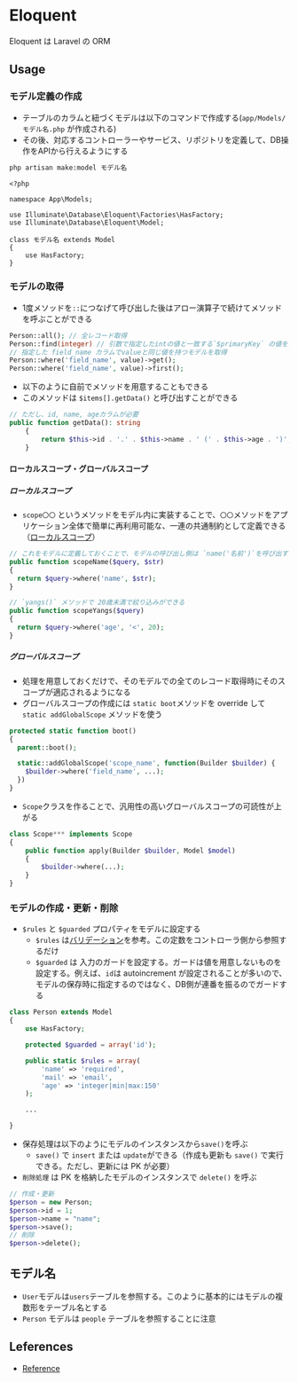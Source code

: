 # Eloquent

Eloquent は Laravel の ORM

## Usage

### モデル定義の作成

- テーブルのカラムと紐づくモデルは以下のコマンドで作成する(`app/Models/モデル名.php` が作成される)
- その後、対応するコントローラーやサービス、リポジトリを定義して、DB操作をAPIから行えるようにする

```sh
php artisan make:model モデル名
```

```php:app/Models/モデル名.php
<?php

namespace App\Models;

use Illuminate\Database\Eloquent\Factories\HasFactory;
use Illuminate\Database\Eloquent\Model;

class モデル名 extends Model
{
    use HasFactory;
}
```

### モデルの取得

- 1度メソッドを`::`につなげて呼び出した後はアロー演算子で続けてメソッドを呼ぶことができる

```php
Person::all(); // 全レコード取得
Person::find(integer) // 引数で指定したintの値と一致する`$primaryKey` の値を持つモデルを取得。デフォルトはidカラムで比較される
// 指定した field_name カラムでvalueと同じ値を持つモデルを取得
Person::where('field_name', value)->get();
Person::where('field_name', value)->first();

```

- 以下のように自前でメソッドを用意することもできる
- このメソッドは `$items[].getData()` と呼び出すことができる

```php
// ただし、id, name, ageカラムが必要
public function getData(): string
    {
        return $this->id . '.' . $this->name . ' (' . $this->age . ')';
    }
```

#### ローカルスコープ・グローバルスコープ

##### ローカルスコープ

- `scope〇〇` というメソッドをモデル内に実装することで、`〇〇`メソッドをアプリケーション全体で簡単に再利用可能な、一連の共通制約として定義できる（[ローカルスコープ](https://readouble.com/laravel/5.8/ja/eloquent.html#query-scopes)）

```php
// これをモデルに定義しておくことで、モデルの呼び出し側は `name('名前')`を呼び出すことで、名前で絞り込みを行うことができる
public function scopeName($query, $str)
{
  return $query->where('name', $str);
}

// `yangs()` メソッドで 20歳未満で絞り込みができる
public function scopeYangs($query)
{
  return $query->where('age', '<', 20);
}
```

##### グローバルスコープ

- 処理を用意しておくだけで、そのモデルでの全てのレコード取得時にそのスコープが適応されるようになる
- グローバルスコープの作成には `static boot`メソッドを override して `static addGlobalScope` メソッドを使う

```php
protected static function boot()
{
  parent::boot();

  static::addGlobalScope('scope_name', function(Builder $builder) {
    $builder->where('field_name', ...);
  })
}
```

- `Scope`クラスを作ることで、汎用性の高いグローバルスコープの可読性が上がる

```php
class Scope*** implements Scope
{
    public function apply(Builder $builder, Model $model)
    {
        $builder->where(...);
    }
}
```

### モデルの作成・更新・削除

- `$rules` と `$guarded` プロパティをモデルに設定する
  - `$rules` は[バリデーション](validation)を参考。この定数をコントローラ側から参照するだけ
  - `$guarded` は 入力のガードを設定する。ガードは値を用意しないものを設定する。例えば、`id`は autoincrement が設定されることが多いので、モデルの保存時に指定するのではなく、DB側が連番を振るのでガードする

```php
class Person extends Model
{
    use HasFactory;

    protected $guarded = array('id');

    public static $rules = array(
        'name' => 'required',
        'mail' => 'email',
        'age' => 'integer|min|max:150'
    );

    ...

}
```

- 保存処理は以下のようにモデルのインスタンスから`save()`を呼ぶ
  - `save()` で `insert` または `update`ができる（作成も更新も `save()` で実行できる。ただし、更新には PK が必要）
- `削除処理` は PK を格納したモデルのインスタンスで `delete()` を呼ぶ

```php
// 作成・更新
$person = new Person;
$person->id = 1;
$person->name = "name";
$person->save();
// 削除
$person->delete();
```

## モデル名

- `User`モデルは`users`テーブルを参照する。このように基本的にはモデルの複数形をテーブル名とする
- `Person` モデルは `people` テーブルを参照することに注意

## Leferences

- [Reference](https://laravel.com/api/5.8/Illuminate/Database/Eloquent.html)
